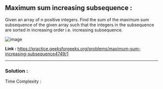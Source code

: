 ## Maximum sum increasing subsequence :

Given an array of n positive integers. Find the sum of the maximum sum subsequence of the given array such that the integers in the subsequence are sorted in increasing order i.e. increasing subsequence. 

![image](https://user-images.githubusercontent.com/23376002/167883252-120ecf91-ef4f-4cb5-a051-7768a2f574b6.png)


**Link :** https://practice.geeksforgeeks.org/problems/maximum-sum-increasing-subsequence4749/1


------------------------------------------------------------------------------------------------------------------------------------------------------


### Solution :

Time Complexity : 



